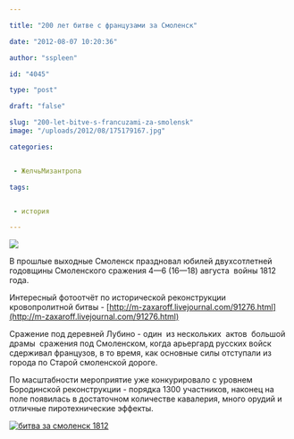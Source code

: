 ```yaml
---

title: "200 лет битве с французами за Смоленск"

date: "2012-08-07 10:20:36"

author: "sspleen"

id: "4045"

type: "post"

draft: "false"

slug: "200-let-bitve-s-francuzami-za-smolensk"
image: "/uploads/2012/08/175179167.jpg"

categories:


 - ЖелчьМизантропа

tags:


 - история

---
```

[![](/uploads/2012/08/175179167.jpg)](/2012/08/200-let-bitve-s-francuzami-za-smolensk/attachment/175179167/)  
  
В прошлые выходные Смоленск праздновал юбилей двухсотлетней годовщины Смоленского сражения 4—6 (16—18) августа  войны 1812 года.  
  
Интересный фотоотчёт по исторической реконструкции кровопролитной битвы - [http://m-zaxaroff.livejournal.com/91276.html](http://m-zaxaroff.livejournal.com/91276.html)  
  
Сражение под деревней Лубино - один  из нескольких  актов  большой драмы  сражения под Смоленском, когда арьергард русских войск сдерживал французов, в то время, как основные силы отступали из города по Старой смоленской дороге.  
  
По масштабности мероприятие уже конкурировало с уровнем Бородинской реконструкции - порядка 1300 участников, наконец на поле появилась в достаточном количестве кавалерия, много орудий и отличные пиротехнические эффекты.  
  
[![битва за смоленск 1812](/uploads/2012/08/smolensk1812.jpg "smolensk1812")](/2012/07/200-let-bitve-s-francuzami-za-smolensk/smolensk1812/)